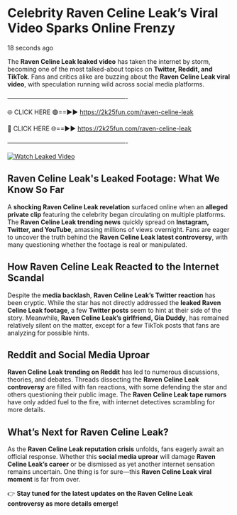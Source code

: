 # Celebrity Raven Celine Leak’s Viral Video Sparks Online Frenzy

18 seconds ago

The **Raven Celine Leak leaked video** has taken the internet by storm, becoming one of the most talked-about topics on **Twitter, Reddit, and TikTok**. Fans and critics alike are buzzing about the **Raven Celine Leak viral video**, with speculation running wild across social media platforms.

———————————————————-

🌐 CLICK HERE 🟢==►► https://2k25fun.com/raven-celine-leak

🔴 CLICK HERE 🌐==►► https://2k25fun.com/raven-celine-leak

———————————————————-

[![Watch Leaked Video](https://miro.medium.com/v2/resize:fit:828/format:webp/1*cilzJN44JGOrTw9NJCrNHA.gif "Watch Leaked Video")](https://2k25fun.com/raven-celine-leak)

## **Raven Celine Leak's Leaked Footage: What We Know So Far**  
A **shocking Raven Celine Leak revelation** surfaced online when an **alleged private clip** featuring the celebrity began circulating on multiple platforms. The **Raven Celine Leak trending news** quickly spread on **Instagram, Twitter, and YouTube**, amassing millions of views overnight. Fans are eager to uncover the truth behind the **Raven Celine Leak latest controversy**, with many questioning whether the footage is real or manipulated.  

## **How Raven Celine Leak Reacted to the Internet Scandal**  
Despite the **media backlash**, **Raven Celine Leak’s Twitter reaction** has been cryptic. While the star has not directly addressed the **leaked Raven Celine Leak footage**, a few **Twitter posts** seem to hint at their side of the story. Meanwhile, **Raven Celine Leak’s girlfriend, Gia Duddy**, has remained relatively silent on the matter, except for a few TikTok posts that fans are analyzing for possible hints.  

## **Reddit and Social Media Uproar**  
**Raven Celine Leak trending on Reddit** has led to numerous discussions, theories, and debates. Threads dissecting the **Raven Celine Leak controversy** are filled with fan reactions, with some defending the star and others questioning their public image. The **Raven Celine Leak tape rumors** have only added fuel to the fire, with internet detectives scrambling for more details.  

## **What’s Next for Raven Celine Leak?**  
As the **Raven Celine Leak reputation crisis** unfolds, fans eagerly await an official response. Whether this **social media uproar** will damage **Raven Celine Leak’s career** or be dismissed as yet another internet sensation remains uncertain. One thing is for sure—this **Raven Celine Leak viral moment** is far from over.  

👉 **Stay tuned for the latest updates on the Raven Celine Leak controversy as more details emerge!**  